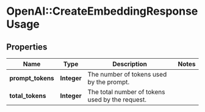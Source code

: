 # OpenAI::CreateEmbeddingResponseUsage

## Properties
Name | Type | Description | Notes
------------ | ------------- | ------------- | -------------
**prompt_tokens** | **Integer** | The number of tokens used by the prompt. | 
**total_tokens** | **Integer** | The total number of tokens used by the request. | 

